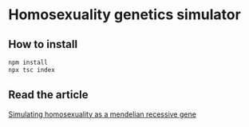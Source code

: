# Homosexuality genetics simulator

## How to install

```bash
npm install
npx tsc index
```

## Read the article

[Simulating homosexuality as a mendelian recessive gene](ARTICLE.MD)
